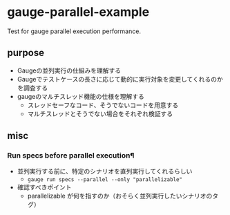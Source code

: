 # gauge-parallel-example
Test for gauge parallel execution performance.
## purpose
- Gaugeの並列実行の仕組みを理解する
- Gaugeでテストケースの長さに応じて動的に実行対象を変更してくれるのかを調査する
- gaugeのマルチスレッド機能の仕様を理解する
  - スレッドセーフなコード、そうでないコードを用意する
  - マルチスレッドとそうでない場合をそれぞれ検証する
## misc
### Run specs before parallel execution¶
- 並列実行する前に、特定のシナリオを直列実行してくれるらしい
  - `gauge run specs --parallel --only "parallelizable"`
- 確認すべきポイント
  - parallelizable が何を指すのか（おそらく並列実行したいシナリオのタグ）